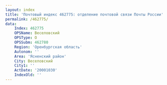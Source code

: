 ```yaml
---
layout: index
title: 'Почтовый индекс 462775: отделение почтовой связи Почты России'
permalink: /462775/
data:
    Index: 462775
    OPSName: Веселовский
    OPSType: О
    OPSSubm: 462780
    Region: 'Оренбургская область'
    Autonom: ''
    Area: 'Ясненский район'
    City: Веселовский
    City1: ''
    ActDate: '20001030'
    IndexOld: ''
---
```

